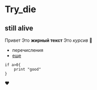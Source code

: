 # Try_die
## still alive
Привет Это **жирный текст**
Это *курсив* :exploding_head:
- перечисления
- [еще](/test.md)

```
if a>0{
    print "good"
}
```
:heart: